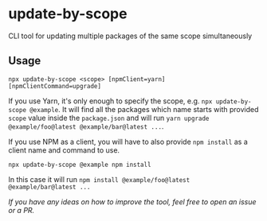# update-by-scope
CLI tool for updating multiple packages of the same scope simultaneously

## Usage

```
npx update-by-scope <scope> [npmClient=yarn] [npmClientCommand=upgrade]
```

If you use Yarn, it's only enough to specify the scope, e.g. `npx update-by-scope @example`. It will find all the packages which name starts with provided `scope` value inside the `package.json` and will run `yarn upgrade @example/foo@latest @example/bar@latest ...`.

If you use NPM as a client, you will have to also provide `npm install` as a client name and command to use. 

```
npx update-by-scope @example npm install
```

In this case it will run `npm install @example/foo@latest @example/bar@latest ...`

*If you have any ideas on how to improve the tool, feel free to open an issue or a PR.*